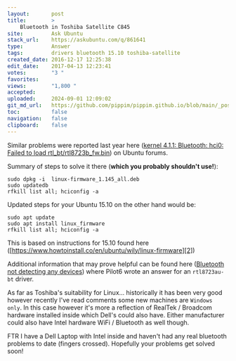 ```yaml
---
layout:       post
title:        >
    Bluetooth in Toshiba Satellite C845
site:         Ask Ubuntu
stack_url:    https://askubuntu.com/q/861641
type:         Answer
tags:         drivers bluetooth 15.10 toshiba-satellite
created_date: 2016-12-17 12:25:38
edit_date:    2017-04-13 12:23:41
votes:        "3 "
favorites:    
views:        "1,800 "
accepted:     
uploaded:     2024-09-01 12:09:02
git_md_url:   https://github.com/pippim/pippim.github.io/blob/main/_posts/2016/2016-12-17-Bluetooth-in-Toshiba-Satellite-C845.md
toc:          false
navigation:   false
clipboard:    false
---
```


Similar problems were reported last year here ([kernel 4.1.1: Bluetooth: hci0: Failed to load rtl_bt/rtl8723b_fw.bin][1]) on Ubuntu forums.

Summary of steps to solve it there (**which you probably shouldn't use!**):

``` 
sudo dpkg -i  linux-firmware_1.145_all.deb
sudo updatedb
rfkill list all; hciconfig -a
```

Updated steps for your Ubuntu 15.10 on the other hand would be:

``` 
sudo apt update
sudo apt install linux_firmware
rfkill list all; hciconfig -a
```

This is based on instructions for 15.10 found here ([https://www.howtoinstall.co/en/ubuntu/wily/linux-firmware][2])

Additional information that may prove helpful can be found here ([Bluetooth not detecting any devices][3]) where Pilot6 wrote an answer for an `rtl8723au-bt` driver.

As far as Toshiba's suitability for Linux... historically it has been very good however recently I've read comments some new machines are `Windows only`. In this case however it's more a reflection of RealTek / Broadcom hardware installed inside which Dell's could also have. Either manufacturer could also have Intel hardware WiFi / Bluetooth as well though.

FTR I have a Dell Laptop with Intel inside and haven't had any real bluetooth problems to date (fingers crossed). Hopefully your problems get solved soon!

  [1]: https://ubuntuforums.org/showthread.php?t=2286433
  [2]: https://www.howtoinstall.co/en/ubuntu/wily/linux-firmware
  [3]: https://askubuntu.com/questions/644073/bluetooth-not-detecting-any-devices
